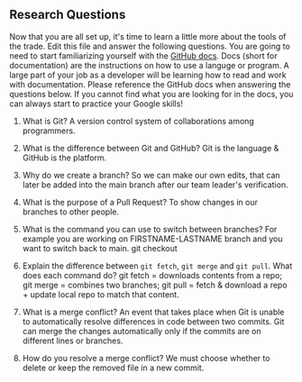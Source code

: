 ## Research Questions 

Now that you are all set up, it's time to learn a little more about the tools of the trade. Edit this file and answer the following questions. You are going to need to start familiarizing yourself with the [GitHub docs](https://docs.github.com/en). Docs (short for documentation) are the instructions on how to use a languge or program. A large part of your job as a developer will be learning how to read and work with documentation. Please reference the GitHub docs when answering the questions below. If you cannot find what you are looking for in the docs, you can always start to practice your Google skills!

1. What is Git?
A version control system of collaborations among programmers.

2. What is the difference between Git and GitHub?
Git is the language & GitHub is the platform.

3. Why do we create a branch? 
So we can make our own edits, that can later be added into the main 
branch after our team leader's verification.

4. What is the purpose of a Pull Request?
To show changes in our branches to other people.

5. What is the command you can use to switch between branches? For example you are working on FIRSTNAME-LASTNAME branch and you want to switch back to main.
git checkout <main>

6. Explain the difference between `git fetch`, `git merge` and `git pull`. What does each command do?
git fetch = downloads contents from a repo; git merge = combines 
two branches; git pull = fetch & download a repo + update local repo to 
match that content.

7. What is a merge conflict?
An event that takes place when Git is unable to automatically resolve 
differences in code between two commits. Git can merge the changes 
automatically only if the commits are on different lines or branches. 

8. How do you resolve a merge conflict?
We must choose whether to delete or keep the removed file in a new 
commit.
